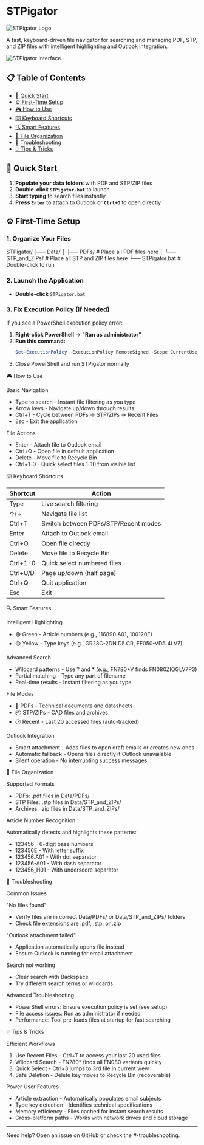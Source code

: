# STPigator

  ![STPigator Logo](https://github.com/user-attachments/assets/7144dda6-cdde-4f36-b6d6-7dc8b4771de9)

  A fast, keyboard-driven file navigator for searching and managing PDF, STP, and ZIP files with
  intelligent highlighting and Outlook integration.

  ![STPigator
  Interface](https://github.com/user-attachments/assets/cc013616-3d67-41a8-856e-6d9302966bc1)

  ## 📋 Table of Contents

  - [🚀 Quick Start](#-quick-start)
  - [⚙️ First-Time Setup](#️-first-time-setup)
  - [🎮 How to Use](#-how-to-use)
  - [⌨️ Keyboard Shortcuts](#️-keyboard-shortcuts)
  - [🔍 Smart Features](#-smart-features)
  - [📁 File Organization](#-file-organization)
  - [🔧 Troubleshooting](#-troubleshooting)
  - [💡 Tips & Tricks](#-tips--tricks)

  ## 🚀 Quick Start

  1. **Populate your data folders** with PDF and STP/ZIP files
  2. **Double-click `STPigator.bat`** to launch
  3. **Start typing** to search files instantly
  4. **Press `Enter`** to attach to Outlook or **`Ctrl+O`** to open directly

  ## ⚙️ First-Time Setup

  ### 1. Organize Your Files
  STPigator/
  ├── Data/
  │   ├── PDFs/           # Place all PDF files here
  │   └── STP_and_ZIPs/   # Place all STP and ZIP files here
  └── STPigator.bat       # Double-click to run

  ### 2. Launch the Application
  - **Double-click** `STPigator.bat`

  ### 3. Fix Execution Policy (If Needed)
  If you see a PowerShell execution policy error:

  1. **Right-click PowerShell** → **"Run as administrator"**
  2. **Run this command:**
     ```powershell
     Set-ExecutionPolicy -ExecutionPolicy RemoteSigned -Scope CurrentUser
  3. Close PowerShell and run STPigator normally

  🎮 How to Use

  Basic Navigation

  - Type to search - Instant file filtering as you type
  - Arrow keys - Navigate up/down through results
  - Ctrl+T - Cycle between PDFs → STP/ZIPs → Recent Files
  - Esc - Exit the application

  File Actions

  - Enter - Attach file to Outlook email
  - Ctrl+O - Open file in default application
  - Delete - Move file to Recycle Bin
  - Ctrl+1-0 - Quick select files 1-10 from visible list

  ⌨️ Keyboard Shortcuts

  | Shortcut | Action                               |
  |----------|--------------------------------------|
  | Type     | Live search filtering                |
  | ↑/↓      | Navigate file list                   |
  | Ctrl+T   | Switch between PDFs/STP/Recent modes |
  | Enter    | Attach to Outlook email              |
  | Ctrl+O   | Open file directly                   |
  | Delete   | Move file to Recycle Bin             |
  | Ctrl+1-0 | Quick select numbered files          |
  | Ctrl+U/D | Page up/down (half page)             |
  | Ctrl+Q   | Quit application                     |
  | Esc      | Exit                                 |

  🔍 Smart Features

  Intelligent Highlighting

  - 🟢 Green - Article numbers (e.g., 116890.A01, 100120E)
  - 🟡 Yellow - Type keys (e.g., GR28C-2DN.D5.CR, FE050-VDA.4I.V7)

  Advanced Search

  - Wildcard patterns - Use ? and * (e.g., FN?80*V finds FN080ZIQGLV7P3)
  - Partial matching - Type any part of filename
  - Real-time results - Instant filtering as you type

  File Modes

  - 📄 PDFs - Technical documents and datasheets
  - 📦 STP/ZIPs - CAD files and archives
  - 🕒 Recent - Last 20 accessed files (auto-tracked)

  Outlook Integration

  - Smart attachment - Adds files to open draft emails or creates new ones
  - Automatic fallback - Opens files directly if Outlook unavailable
  - Silent operation - No interrupting success messages

  📁 File Organization

  Supported Formats

  - PDFs: .pdf files in Data/PDFs/
  - STP Files: .stp files in Data/STP_and_ZIPs/
  - Archives: .zip files in Data/STP_and_ZIPs/

  Article Number Recognition

  Automatically detects and highlights these patterns:
  - 123456 - 6-digit base numbers
  - 123456E - With letter suffix
  - 123456.A01 - With dot separator
  - 123456-A01 - With dash separator
  - 123456_H01 - With underscore separator

  🔧 Troubleshooting

  Common Issues

  "No files found"
  - Verify files are in correct Data/PDFs/ or Data/STP_and_ZIPs/ folders
  - Check file extensions are .pdf, .stp, or .zip

  "Outlook attachment failed"
  - Application automatically opens file instead
  - Ensure Outlook is running for email attachment

  Search not working
  - Clear search with Backspace
  - Try different search terms or wildcards

  Advanced Troubleshooting

  - PowerShell errors: Ensure execution policy is set (see setup)
  - File access issues: Run as administrator if needed
  - Performance: Tool pre-loads files at startup for fast searching

  💡 Tips & Tricks

  Efficient Workflows

  1. Use Recent Files - Ctrl+T to access your last 20 used files
  2. Wildcard Search - FN?80* finds all FN080 variants quickly
  3. Quick Select - Ctrl+3 jumps to 3rd file in current view
  4. Safe Deletion - Delete key moves to Recycle Bin (recoverable)

  Power User Features

  - Article extraction - Automatically populates email subjects
  - Type key detection - Identifies technical specifications
  - Memory efficiency - Files cached for instant search results
  - Cross-platform paths - Works with network drives and cloud storage

  ---
  Need help? Open an issue on GitHub or check the #-troubleshooting.
